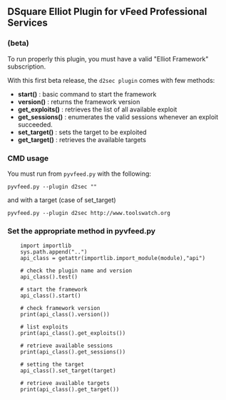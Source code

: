 ## DSquare Elliot Plugin for vFeed Professional Services
### (beta)

To run properly this plugin, you must have a valid "Elliot Framework" subscription.

With this first beta release, the `d2sec plugin` comes with few methods:

* **start()** : basic command to start the framework
* **version()** : returns the framework version
* **get_exploits()** : retrieves the list of all available exploit
* **get_sessions()** : enumerates the valid sessions whenever an exploit succeeded.
* **set_target()** : sets the target to be exploited
* **get_target()** : retrieves the available targets


### CMD usage

You must run from `pyvfeed.py` with the following:

    pyvfeed.py --plugin d2sec ""

and with a target (case of set_target)

    pyvfeed.py --plugin d2sec http://www.toolswatch.org

### Set the appropriate method in pyvfeed.py

        import importlib
        sys.path.append("..")
        api_class = getattr(importlib.import_module(module),"api")

        # check the plugin name and version
        api_class().test()

        # start the framework
        api_class().start()

        # check framework version
        print(api_class().version())

        # list exploits
        print(api_class().get_exploits())

        # retrieve available sessions
        print(api_class().get_sessions())

        # setting the target
        api_class().set_target(target)

        # retrieve available targets
        print(api_class().get_target())
